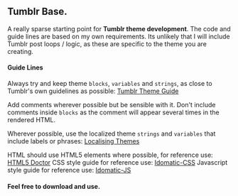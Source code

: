 ## Tumblr Base.
A really sparse starting point for **Tumblr theme development**. The code and guide lines are based on my own requirements. Its unlikely that I will include Tumblr post loops / logic, as these are specific to the theme you are creating.

#### Guide Lines
Always try and keep theme `blocks`, `variables` and `strings`, as close to Tumblr's own guidelines as possible: [Tumblr Theme Guide](http://www.tumblr.com/docs/en/custom_themes)

Add comments wherever possible but be sensible with it. Don't include comments inside `blocks` as the comment will appear several times in the rendered HTML.

Wherever possible, use the localized theme `strings` and `variables` that include labels or phrases:  [Localising Themes](http://www.tumblr.com/docs/en/localizing_themes)

HTML should use HTML5 elements where possible, for reference use: [HTML5 Doctor](http://html5doctor.com/)
CSS style guide for reference use: [Idomatic-CSS](https://github.com/necolas/idiomatic-css)
Javascript style guide for reference use: [Idomatic-JS](https://github.com/rwldrn/idiomatic.js/)

#### Feel free to download and use.